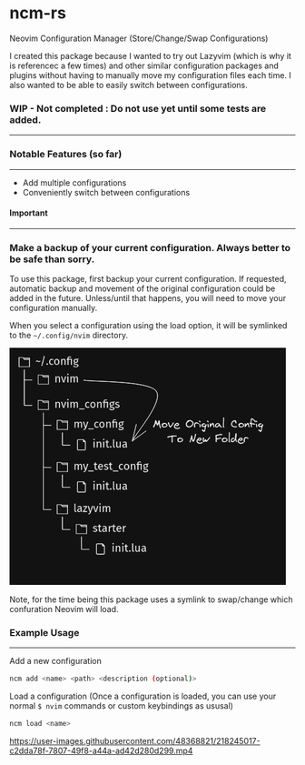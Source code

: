 # ncm-rs

Neovim Configuration Manager (Store/Change/Swap Configurations)

I created this package because I wanted to try out Lazyvim (which is why it is referencec a few times) and other similar configuration packages and plugins without having to manually move my configuration files each time. I also wanted to be able to easily switch between configurations.

### WIP - Not completed : Do not use yet until some tests are added.

---

### Notable Features (so far)

---

- Add multiple configurations
- Conveniently switch between configurations

#### Important

---

### Make a backup of your current configuration. Always better to be safe than sorry.

To use this package, first backup your current configuration. If requested, automatic backup and movement of the original configuration could be added in the future. Unless/until that happens, you will need to move your configuration manually.

When you select a configuration using the load option, it will be symlinked to the `~/.config/nvim` directory.

<img src="media/config_backup.png">

Note, for the time being this package uses a symlink to swap/change which confuration Neovim will load.

### Example Usage

---

Add a new configuration

```bash
ncm add <name> <path> <description (optional)>
```

Load a configuration
(Once a configuration is loaded, you can use your normal `$ nvim` commands or custom keybindings as ususal)

```bash
ncm load <name>
```

https://user-images.githubusercontent.com/48368821/218245017-c2dda78f-7807-49f8-a44a-ad42d280d299.mp4
